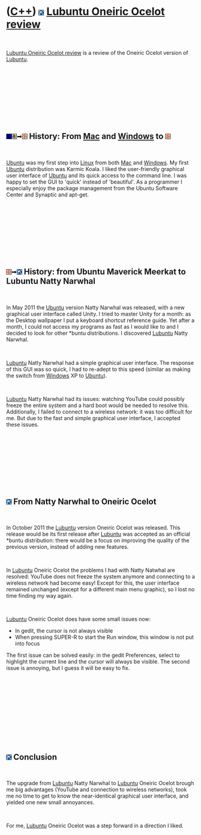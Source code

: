 
 

 

 

 

 

([C++](Cpp.md)) ![Lubuntu](PicLubuntu.png) [Lubuntu Oneiric Ocelot review](CppLubuntuOneiricReview.md)
========================================================================================================

 

[Lubuntu Oneiric Ocelot review](CppLubuntuOneiricReview.md) is a review
of the Oneiric Ocelot version of [Lubuntu](CppLubuntu.md).

 

 

 

 

 

![Mac](PicMac.png)![Windows](PicWindows.png)![to](PicTo.png)![Ubuntu](PicUbuntu.png) History: From [Mac](CppMac.md) and [Windows](CppWindows.md) to ![Ubuntu](PicUbuntu.png)
------------------------------------------------------------------------------------------------------------------------------------------------------------------------------

 

[Ubuntu](CppUbuntu.md) was my first step into [Linux](CppLinux.md)
from both [Mac](CppMac.md) and [Windows](CppWindows.md). My first
[Ubuntu](CppUbuntu.md) distribution was Karmic Koala. I liked the
user-friendly graphical user interface of [Ubuntu](CppUbuntu.md) and
its quick access to the command line. I was happy to set the GUI to
'quick' instead of 'beautiful'. As a programmer I especially enjoy the
package management from the Ubuntu Software Center and Synaptic and
apt-get.

 

 

 

 

 

![Ubuntu](PicUbuntu.png)![to](PicTo.png)![Lubuntu](PicLubuntu.png) History: from Ubuntu Maverick Meerkat to Lubuntu Natty Narwhal
---------------------------------------------------------------------------------------------------------------------------------

 

In May 2011 the [Ubuntu](CppUbuntu.md) version Natty Narwhal was
released, with a new graphical user interface called Unity. I tried to
master Unity for a month: as the Desktop wallpaper I put a keyboard
shortcut reference guide. Yet after a month, I could not access my
programs as fast as I would like to and I decided to look for other
\*buntu distributions. I discovered [Lubuntu](CppLubuntu.md) Natty
Narwhal.

 

[Lubuntu](CppLubuntu.md) Natty Narwhal had a simple graphical user
interface. The response of this GUI was so quick, I had to re-adept to
this speed (similar as making the switch from [Windows](CppWindows.md)
XP to [Ubuntu](CppUbuntu.md)).

 

[Lubuntu](CppLubuntu.md) Natty Narwhal had its issues: watching YouTube
could possibly freeze the entire system and a hard boot would be needed
to resolve this. Additionally, I failed to connect to a wireless
network: it was too difficult for me. But due to the fast and simple
graphical user interface, I accepted these issues.

 

 

 

 

 

![Lubuntu](PicLubuntu.png) From Natty Narwhal to Oneiric Ocelot
---------------------------------------------------------------

 

In October 2011 the [Lubuntu](CppLubuntu.md) version Oneiric Ocelot was
released. This release would be its first release after
[Lubuntu](CppLubuntu.md) was accepted as an official \*buntu
distribution: there would be a focus on improving the quality of the
previous version, instead of adding new features.

 

In [Lubuntu](CppLubuntu.md) Oneiric Ocelot the problems I had with
Natty Natwhal are resolved: YouTube does not freeze the system anymore
and connecting to a wireless network had become easy! Except for this,
the user interface remained unchanged (except for a different main menu
graphic), so I lost no time finding my way again.

 

[Lubuntu](CppLubuntu.md) Oneiric Ocelot does have some small issues
now:

-   In gedit, the cursor is not always visible
-   When pressing SUPER-R to start the Run window, this window is not
    put into focus

The first issue can be solved easily: in the gedit Preferences, select
to highlight the current line and the cursor will always be visible. The
second issue is annoying, but I guess it will be easy to fix.

 

 

 

 

 

 

![Lubuntu](PicLubuntu.png) Conclusion
-------------------------------------

 

The upgrade from [Lubuntu](CppLubuntu.md) Natty Narwhal to
[Lubuntu](CppLubuntu.md) Oneiric Ocelot brough me big advantages
(YouTube and connection to wireless networks), took me no time to get to
know the near-identical graphical user interface, and yielded one new
small annoyances.

 

For me, [Lubuntu](CppLubuntu.md) Oneiric Ocelot was a step forward in a
direction I liked.

 

 

 

 

 

 


